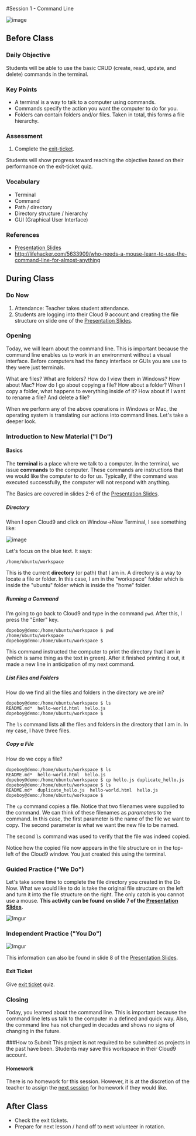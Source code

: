 #Session 1 - Command Line

![image](http://i.imgur.com/FJ5Hsq0.jpg)

## Before Class

### Daily Objective

Students will be able to use the basic CRUD (create, read, update, and delete) commands in the terminal. 

### Key Points

* A terminal is a way to talk to a computer using commands.
* Commands specify the action you want the computer to do for you.
* Folders can contain folders and/or files. Taken in total, this forms a file hierarchy.

### Assessment

1. Complete the [exit-ticket](assessments/exit_ticket.md).

Students will show progress toward reaching the objective based on their performance on the exit-ticket quiz.

### Vocabulary

* Terminal
* Command
* Path / directory
* Directory structure / hierarchy
* GUI (Graphical User Interface)

### References


* [Presentation Slides](https://docs.google.com/presentation/d/1B1waYai67ysg7eqhc9Mm1O6fG7XO_WIPkCZxOiwyhj4/edit?usp=sharing)
* http://lifehacker.com/5633909/who-needs-a-mouse-learn-to-use-the-command-line-for-almost-anything

## During Class

### Do Now

1. Attendance: Teacher takes student attendance.
2. Students are logging into their Cloud 9 account and creating the file structure on slide one of the [Presentation Slides](https://docs.google.com/presentation/d/1B1waYai67ysg7eqhc9Mm1O6fG7XO_WIPkCZxOiwyhj4/edit?usp=sharing).

### Opening

Today, we will learn about the command line. This is important because the command line enables us to work in an environment without a visual interface. Before computers had the fancy interface or GUIs you are use to they were just terminals. 

What are files? What are folders? How do I view them in Windows? How about Mac? How do I go about copying a file? How about a folder? When I copy a folder, what happens to everything inside of it? How about if I want to rename a file? And delete a file?

When we perform any of the above operations in Windows or Mac, the operating system is translating our actions into command lines. Let's take a deeper look.

### Introduction to New Material ("I Do")

#### Basics

The **terminal** is a place where we talk to a computer. In the terminal, we issue **commands** to the computer. These commands are instructions that we would like the computer to do for us. Typically, if the command was executed successfully, the computer will not respond with anything.

The Basics are covered in slides 2-6 of the [Presentation Slides](https://docs.google.com/presentation/d/1B1waYai67ysg7eqhc9Mm1O6fG7XO_WIPkCZxOiwyhj4/edit?usp=sharing).

##### Directory

When I open Cloud9 and click on Window->New Terminal, I see something like:

![image](http://i.imgur.com/qDJZEpS.jpg)

Let's focus on the blue text. It says:

```
/home/ubuntu/workspace
```
This is the current **directory** (or path) that I am in. A directory is a way to locate a file or folder. In this case, I am in the "workspace" folder which is inside the "ubuntu" folder which is inside the "home" folder. 

##### Running a Command

I'm going to go back to Cloud9 and type in the command ``pwd``. After this, I press the "Enter" key. 

```
dopeboy@demo:/home/ubuntu/workspace $ pwd
/home/ubuntu/workspace
dopeboy@demo:/home/ubuntu/workspace $ 
```
This command instructed the computer to print the directory that I am in (which is same thing as the text in green). After it finished printing it out, it made a new line in anticipation of my next command.

##### List Files and Folders

How do we find all the files and folders in the directory we are in?

```
dopeboy@demo:/home/ubuntu/workspace $ ls
README.md*  hello-world.html  hello.js
dopeboy@demo:/home/ubuntu/workspace $ 
```
The `ls` command lists all the files and folders in the directory that I am in. In my case, I have three files.

##### Copy a File

How do we copy a file?

```
dopeboy@demo:/home/ubuntu/workspace $ ls
README.md*  hello-world.html  hello.js
dopeboy@demo:/home/ubuntu/workspace $ cp hello.js duplicate_hello.js
dopeboy@demo:/home/ubuntu/workspace $ ls
README.md*  duplicate_hello.js  hello-world.html  hello.js
dopeboy@demo:/home/ubuntu/workspace $ 
```
The `cp` command copies a file. Notice that two filenames were supplied to the command. We can think of these filenames as *parameters* to the command. In this case, the first parameter is the name of the file we want to copy. The second parameter is what we want the new file to be named. 

The second `ls` command was used to verify that the file was indeed copied.

Notice how the copied file now appears in the file structure on in the top-left of the Cloud9 window. You just created this using the terminal.

### Guided Practice ("We Do")

Let's take some time to complete the file directory you created in the Do Now. What we would like to do is take the original file structure on the left and turn it into the file structure on the right. The only catch is you cannot use a mouse.
**This activity can be found on slide 7 of the [Presentation Slides](https://docs.google.com/presentation/d/1B1waYai67ysg7eqhc9Mm1O6fG7XO_WIPkCZxOiwyhj4/edit?usp=sharing).** 

![Imgur](http://i.imgur.com/3o2ThUY.png)

### Independent Practice ("You Do")

![Imgur](http://i.imgur.com/y88cMJC.png)

This information can also be found in slide 8 of the [Presentation Slides](https://docs.google.com/presentation/d/1B1waYai67ysg7eqhc9Mm1O6fG7XO_WIPkCZxOiwyhj4/edit?usp=sharing). 


#### Exit Ticket

Give [exit ticket](assessments/exit_ticket.md) quiz.

### Closing

Today, you learned about the command line. This is important because the command line lets us talk to the computer in a defined and quick way. Also, the command line has not changed in decades and shows no signs of changing in the future.


###How to Submit
This project is not required to be submitted as projects in the past have been. Students may save this workspace in their Cloud9 account.

#### Homework

There is no homework for this session. However, it is at the discretion of the teacher to assign the [next session](../2-terminus/README.md) for homework if they would like.


## After Class

* Check the exit tickets. 
* Prepare for next lesson / hand off to next volunteer in rotation.

